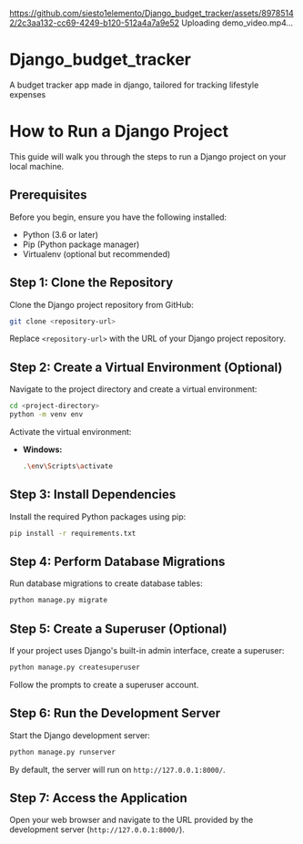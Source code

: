 
https://github.com/siesto1elemento/Django_budget_tracker/assets/89785142/2c3aa132-cc69-4249-b120-512a4a7a9e52
Uploading demo_video.mp4…




# Django_budget_tracker
A budget tracker app made in django, tailored for tracking lifestyle expenses

# How to Run a Django Project




This guide will walk you through the steps to run a Django project on your local machine.

## Prerequisites

Before you begin, ensure you have the following installed:

- Python (3.6 or later)
- Pip (Python package manager)
- Virtualenv (optional but recommended)

## Step 1: Clone the Repository

Clone the Django project repository from GitHub:

```bash
git clone <repository-url>
```

Replace `<repository-url>` with the URL of your Django project repository.

## Step 2: Create a Virtual Environment (Optional)

Navigate to the project directory and create a virtual environment:

```bash
cd <project-directory>
python -m venv env
```

Activate the virtual environment:

- **Windows:**
  ```bash
  .\env\Scripts\activate
  ```


## Step 3: Install Dependencies

Install the required Python packages using pip:

```bash
pip install -r requirements.txt
```

## Step 4: Perform Database Migrations

Run database migrations to create database tables:

```bash
python manage.py migrate
```

## Step 5: Create a Superuser (Optional)

If your project uses Django's built-in admin interface, create a superuser:

```bash
python manage.py createsuperuser
```

Follow the prompts to create a superuser account.

## Step 6: Run the Development Server

Start the Django development server:

```bash
python manage.py runserver
```

By default, the server will run on `http://127.0.0.1:8000/`.

## Step 7: Access the Application

Open your web browser and navigate to the URL provided by the development server (`http://127.0.0.1:8000/`).



